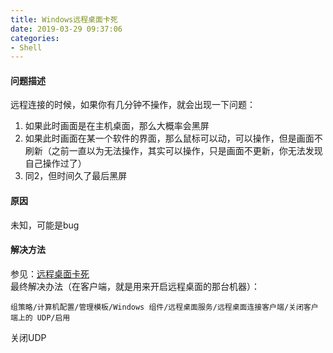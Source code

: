 ```yaml
---
title: Windows远程桌面卡死 
date: 2019-03-29 09:37:06
categories:
- Shell
---
```

#### 问题描述
远程连接的时候，如果你有几分钟不操作，就会出现一下问题：
1. 如果此时画面是在主机桌面，那么大概率会黑屏
2. 如果此时画面在某一个软件的界面，那么鼠标可以动，可以操作，但是画面不刷新（之前一直以为无法操作，其实可以操作，只是画面不更新，你无法发现自己操作过了）
3. 同2，但时间久了最后黑屏

#### 原因
未知，可能是bug

#### 解决方法
参见：[远程桌面卡死](https://www.innocencefool.com/archives/60/)  
最终解决办法（在客户端，就是用来开启远程桌面的那台机器）：  
```
组策略/计算机配置/管理模板/Windows 组件/远程桌面服务/远程桌面连接客户端/关闭客户端上的 UDP/启用
```
关闭UDP

